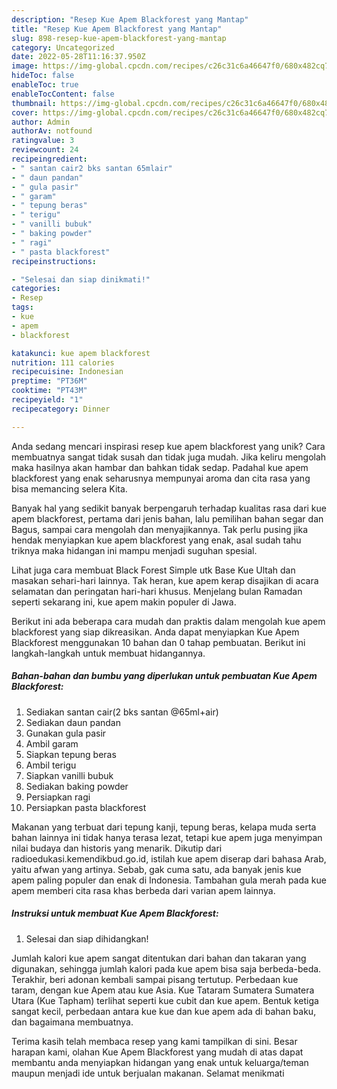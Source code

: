 ```yaml
---
description: "Resep Kue Apem Blackforest yang Mantap"
title: "Resep Kue Apem Blackforest yang Mantap"
slug: 898-resep-kue-apem-blackforest-yang-mantap
category: Uncategorized
date: 2022-05-28T11:16:37.950Z
image: https://img-global.cpcdn.com/recipes/c26c31c6a46647f0/680x482cq70/kue-apem-blackforest-foto-resep-utama.jpg
hideToc: false
enableToc: true
enableTocContent: false
thumbnail: https://img-global.cpcdn.com/recipes/c26c31c6a46647f0/680x482cq70/kue-apem-blackforest-foto-resep-utama.jpg
cover: https://img-global.cpcdn.com/recipes/c26c31c6a46647f0/680x482cq70/kue-apem-blackforest-foto-resep-utama.jpg
author: Admin
authorAv: notfound
ratingvalue: 3
reviewcount: 24
recipeingredient:
- " santan cair2 bks santan 65mlair"
- " daun pandan"
- " gula pasir"
- " garam"
- " tepung beras"
- " terigu"
- " vanilli bubuk"
- " baking powder"
- " ragi"
- " pasta blackforest"
recipeinstructions:

- "Selesai dan siap dinikmati!"
categories:
- Resep
tags:
- kue
- apem
- blackforest

katakunci: kue apem blackforest 
nutrition: 111 calories
recipecuisine: Indonesian
preptime: "PT36M"
cooktime: "PT43M"
recipeyield: "1"
recipecategory: Dinner

---
```





Anda sedang mencari inspirasi resep kue apem blackforest yang unik? Cara membuatnya sangat tidak susah dan tidak juga mudah. Jika keliru mengolah maka hasilnya akan hambar dan bahkan tidak sedap. Padahal kue apem blackforest yang enak seharusnya mempunyai aroma dan cita rasa yang bisa memancing selera Kita.





Banyak hal yang sedikit banyak berpengaruh terhadap kualitas rasa dari kue apem blackforest, pertama dari jenis bahan, lalu pemilihan bahan segar dan Bagus, sampai cara mengolah dan menyajikannya. Tak perlu pusing jika hendak menyiapkan kue apem blackforest yang enak,      asal sudah tahu triknya maka hidangan ini mampu menjadi suguhan spesial.














Lihat juga cara membuat Black Forest Simple utk Base Kue Ultah dan masakan sehari-hari lainnya. Tak heran, kue apem kerap disajikan di acara selamatan dan peringatan hari-hari khusus. Menjelang bulan Ramadan seperti sekarang ini, kue apem makin populer di Jawa.






Berikut ini ada beberapa cara mudah dan praktis dalam mengolah kue apem blackforest yang siap dikreasikan. Anda dapat menyiapkan Kue Apem Blackforest menggunakan 10 bahan dan 0 tahap pembuatan. Berikut ini langkah-langkah untuk membuat hidangannya.

<!--inarticleads1-->

##### Bahan-bahan dan bumbu yang diperlukan untuk pembuatan Kue Apem Blackforest:

1. Sediakan  santan cair(2 bks santan @65ml+air)
1. Sediakan  daun pandan
1. Gunakan  gula pasir
1. Ambil  garam
1. Siapkan  tepung beras
1. Ambil  terigu
1. Siapkan  vanilli bubuk
1. Sediakan  baking powder
1. Persiapkan  ragi
1. Persiapkan  pasta blackforest


Makanan yang terbuat dari tepung kanji, tepung beras, kelapa muda serta bahan lainnya ini tidak hanya terasa lezat, tetapi kue apem juga menyimpan nilai budaya dan historis yang menarik. Dikutip dari radioedukasi.kemendikbud.go.id, istilah kue apem diserap dari bahasa Arab, yaitu afwan yang artinya. Sebab, gak cuma satu, ada banyak jenis kue apem paling populer dan enak di Indonesia. Tambahan gula merah pada kue apem memberi cita rasa khas berbeda dari varian apem lainnya. 

<!--inarticleads2-->

##### Instruksi untuk membuat Kue Apem Blackforest:


1. Selesai dan siap dihidangkan!

Jumlah kalori kue apem sangat ditentukan dari bahan dan takaran yang digunakan, sehingga jumlah kalori pada kue apem bisa saja berbeda-beda. Terakhir, beri adonan kembali sampai pisang tertutup. Perbedaan kue taram, dengan kue Apem atau kue Asia. Kue Tataram Sumatera Sumatera Utara (Kue Tapham) terlihat seperti kue cubit dan kue apem. Bentuk ketiga sangat kecil, perbedaan antara kue kue dan kue apem ada di bahan baku, dan bagaimana membuatnya. 

Terima kasih telah membaca resep yang kami tampilkan di sini. Besar harapan kami, olahan Kue Apem Blackforest yang mudah di atas dapat membantu anda menyiapkan hidangan yang enak untuk keluarga/teman maupun menjadi ide untuk berjualan makanan. Selamat menikmati

